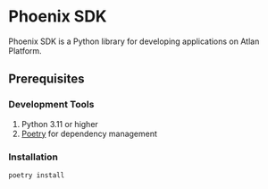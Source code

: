 # Phoenix SDK

Phoenix SDK is a Python library for developing applications on Atlan Platform.

## Prerequisites

### Development Tools
1. Python 3.11 or higher
2. [Poetry](https://python-poetry.org/) for dependency management

### Installation

```bash
poetry install
```
